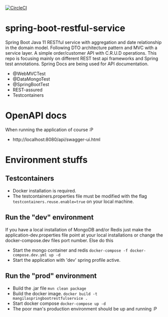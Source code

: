 [![CircleCI](https://circleci.com/gh/mangila/spring-boot-restful-service/tree/master.svg?style=svg)](https://circleci.com/gh/mangila/spring-boot-restful-service/tree/master)

# spring-boot-restful-service

Spring Boot Java 11 RESTful service with aggregation and date relationship in the domain model. Following DTO
architecture pattern and MVC with a service layer. A simple order/customer API with C.R.U.D operations. This repo is
focusing mainly on different REST test api frameworks and Spring test annotations. Spring Docs are being used for API
documentation.

* @WebMVCTest
* @DataMongoTest
* @SpringBootTest
* REST-assured
* Testcontainers

# OpenAPI docs

When running the application of course :P

* http://localhost:8080/api/swagger-ui.html

# Environment stuffs

## Testcontainers

* Docker installation is required.
* The testcontainers.properties file must be modified with the flag ``testcontainers.reuse.enable=true`` on your local
  machine.

## Run the "dev" environment

If you have a local installation of MongoDB and/or Redis just make the application-dev.properties file point at your
local installations or change the docker-compose.dev files port number. Else do this

* Start the mongo container and redis ``docker-compose -f docker-compose.dev.yml up -d``
* Start the application with 'dev' spring profile active.

## Run the "prod" environment

* Build the .jar file ``mvn clean package``
* Build the docker image. ``docker build -t mangilaspringbootrestfulservice .``
* Start docker compose ``docker-compose up -d``
* The poor man's production environment should be up and running :P 